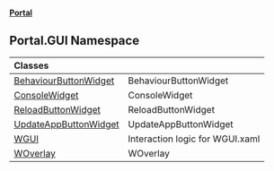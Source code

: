 #### [Portal](index.md 'index')

## Portal.GUI Namespace

| Classes | |
| :--- | :--- |
| [BehaviourButtonWidget](BehaviourButtonWidget.md 'Portal.GUI.BehaviourButtonWidget') | BehaviourButtonWidget |
| [ConsoleWidget](ConsoleWidget.md 'Portal.GUI.ConsoleWidget') | ConsoleWidget |
| [ReloadButtonWidget](ReloadButtonWidget.md 'Portal.GUI.ReloadButtonWidget') | ReloadButtonWidget |
| [UpdateAppButtonWidget](UpdateAppButtonWidget.md 'Portal.GUI.UpdateAppButtonWidget') | UpdateAppButtonWidget |
| [WGUI](WGUI.md 'Portal.GUI.WGUI') | Interaction logic for WGUI.xaml |
| [WOverlay](WOverlay.md 'Portal.GUI.WOverlay') | WOverlay |
